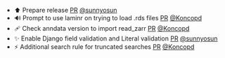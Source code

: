 - ⬆️ Prepare release [PR](https://github.com/laminlabs/lamindb/pull/2189) [@sunnyosun](https://github.com/sunnyosun)
- 🔊 Prompt to use laminr on trying to load .rds files [PR](https://github.com/laminlabs/lamindb/pull/2188) [@Koncopd](https://github.com/Koncopd)
- 🩹 Check anndata version to import read_zarr [PR](https://github.com/laminlabs/lamindb/pull/2185) [@Koncopd](https://github.com/Koncopd)
- ✨ Enable Django field validation and Literal validation [PR](https://github.com/laminlabs/lamindb/pull/2177) [@sunnyosun](https://github.com/sunnyosun)
- ⚡️ Additional search rule for truncated searches [PR](https://github.com/laminlabs/lamindb/pull/2183) [@Koncopd](https://github.com/Koncopd)
